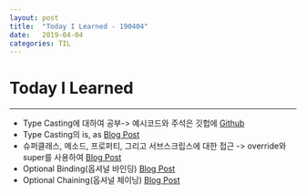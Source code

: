 ```yaml
---
layout: post
title:  "Today I Learned - 190404"
date:   2019-04-04
categories: TIL
---
```


# Today I Learned

---

- Type Casting에 대하여 공부-> 예시코드와 주석은 깃헙에 [Github](https://github.com/VincentGeranium/Swift-Study/tree/master/2019-04-04-TypeCasting.playground)
- Type Casting의 is, as [Blog Post](https://vincentgeranium.github.io/swift/2019/04/04/typeCasting-isAndas.html)
- 슈퍼클래스, 메소드, 프로퍼티, 그리고 서브스크립스에 대한 접근 -> override와 super를 사용하여 [Blog Post](https://vincentgeranium.github.io/swift/2019/04/04/override-super.html)
- Optional Binding(옵셔널 바인딩) [Blog Post](https://vincentgeranium.github.io/swift/2019/04/04/Optional-Binding.html)
- Optional Chaining(옵셔널 체이닝) [Blog Post](https://vincentgeranium.github.io/swift/2019/04/04/Optional-Chaining.html)
